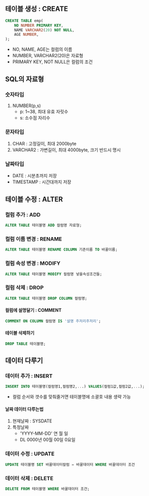 ## 테이블 생성 : CREATE

```sql
CREATE TABLE emp(
	NO NUMBER PRIMARY KEY,
	NAME VARCHAR2(20) NOT NULL,
	AGE NUMBER,
);
```

- NO, NAME, AGE는 컬럼의 이름
- NUMBER, VARCHAR2(20)은 자료형
- PRIMARY KEY, NOT NULL은 컬럼의 조건

## SQL의 자료형

### 숫자타입

1. NUMBER(p,s)
   - p: 1~38, 최대 유효 자릿수
   - s: 소수점 자리수

### 문자타입

1. CHAR : 고정길이, 최대 2000byte
2. VARCHAR2 : 가변길이, 최대 4000byte, 크기 반드시 명시

### 날짜타입

- DATE : 시분초까지 저장
- TIMESTAMP : 시간대까지 저장

## 테이블 수정 : ALTER

### 컬럼 추가 : ADD

```SQL
ALTER TABLE 테이블명 ADD 컬럼명 자료형;
```

### 컬럼 이름 변경 : RENAME

```SQL
ALTER TABLE 테이블명 RENAME COLUMN 기존이름 TO 바꿀이름;
```

### 컬럼 속성 변경 : MODIFY

```SQL
ALTER TABLE 테이블명 MODIFY 컬럼명 넣을속성조건들;
```

### 컬럼 삭제 : DROP

```SQL
ALTER TABLE 테이블명 DROP COLUMN 컬럼명;
```

#### 컬럼에 설명달기 : COMMENT

```SQL
COMMENT ON COLUMN 컬럼명 IS '설명 주저리주저리';
```

#### 테이블 삭제하기

```SQL
DROP TABLE 테이블명;
```

## 데이터 다루기

### 데이터 추가 : INSERT

```SQL
INSERT INTO 테이블명(컬럼명1,컬럼명2,...) VALUES(컬럼1값,컬럼2값,...);
```

- 컬럼 순서와 갯수를 맞춰줄거면 테이블명에 소괄호 내용 생략 가능

#### 날짜 데이터 다루는법

1. 현재날짜 : SYSDATE
2. 특정날짜
   - 'YYYY-MM-DD' 연 월 일
   - DL 0000년 00월 00일 0요일

### 데이터 수정 : UPDATE

```SQL
UPDATE 테이블명 SET 바꿀데이터칼럼 = 바꿀데이터 WHERE 바꿀데이터 조건
```

### 데이터 삭제 : DELETE

```SQL
DELETE FROM 테이블명 WHERE 바꿀데이터 조건;
```
